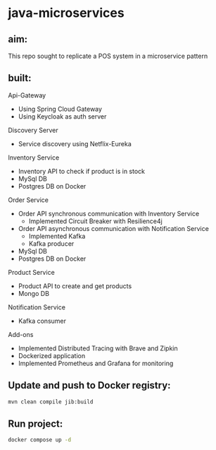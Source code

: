 # java-microservices

## aim:
This repo sought to replicate a POS system in a microservice pattern

## built:
Api-Gateway
  - Using Spring Cloud Gateway
  - Using Keycloak as auth server

Discovery Server
  - Service discovery using Netflix-Eureka

Inventory Service
  - Inventory API to check if product is in stock
  - MySql DB
  - Postgres DB on Docker

Order Service
  - Order API synchronous communication with Inventory Service 
    - Implemented Circuit Breaker with Resilience4j
  - Order API asynchronous communication with Notification Service
    - Implemented Kafka 
    - Kafka producer
  - MySql DB
  - Postgres DB on Docker

Product Service
  - Product API to create and get products
  - Mongo DB

Notification Service
  - Kafka consumer
  
Add-ons
  - Implemented Distributed Tracing with Brave and Zipkin
  - Dockerized application
  - Implemented Prometheus and Grafana for monitoring

## Update and push to Docker registry:
```bash
mvn clean compile jib:build
```

## Run project:
```bash
docker compose up -d
```
